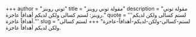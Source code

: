 +++
author = "توني روبنز"
title = "مقولة توني روبنز"
description = "مقولة توني روبنز: لستم كسالى ولكن لديكم أهدافاً عاجزة."
quote = '''لستم كسالى ولكن لديكم أهدافاً عاجزة.'''
slug = "لستم-كسالى-ولكن-لديكم-أهدافاً-عاجزة"
+++
لستم كسالى ولكن لديكم أهدافاً عاجزة.
